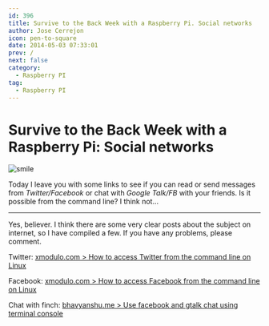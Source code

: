 ```yaml
---
id: 396
title: Survive to the Back Week with a Raspberry Pi. Social networks
author: Jose Cerrejon
icon: pen-to-square
date: 2014-05-03 07:33:01
prev: /
next: false
category:
  - Raspberry PI
tag:
  - Raspberry PI
---
```


# Survive to the Back Week with a Raspberry Pi: Social networks

![smile](/images/lolface.jpg)

Today I leave you with some links to see if you can read or send messages from *Twitter/Facebook* or chat with *Google Talk/FB* with your friends. Is it possible from the command line? I think not...

- - -
Yes, believer. I think there are some very clear posts about the subject on internet, so I have compiled a few. If you have any problems, please comment.

Twitter: [xmodulo.com > How to access Twitter from the command line on Linux](http://xmodulo.com/2013/12/access-twitter-command-line-linux.html)

Facebook: [xmodulo.com > How to access Facebook from the command line on Linux](http://xmodulo.com/2014/01/access-facebook-command-line-linux.html)

Chat with finch: [bhavyanshu.me > Use facebook and gtalk chat using terminal console](http://bhavyanshu.me/tutorials/use-fbgtalk-chat-using-terminal-console/12/07/2013/)